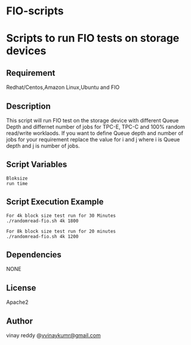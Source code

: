 # FIO-scripts
Scripts to run FIO tests on storage devices
============

Requirement
-----------

Redhat/Centos,Amazon Linux,Ubuntu and FIO

Description
-----------
This script will run FIO test on the storage device with different Queue Depth and differnet number of jobs for TPC-E, TPC-C and 100% random read/write worklaods. If you want to define Queue depth and number of jobs for your requirement replace the value for i and j where i is Queue depth and j is number of jobs. 

Script Variables
--------------
```
Bloksize 
run time

```
Script Execution Example
--------------

```
For 4k block size test run for 30 Minutes
./randomread-fio.sh 4k 1800

For 8k block size test run for 20 minutes
./randomread-fio.sh 4k 1200
```
Dependencies
------------
 NONE
 
License
-------
 Apache2    
 
Author
-----
vinay reddy @vvinaykumr@gmail.com